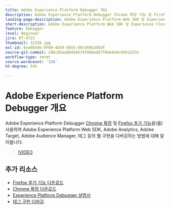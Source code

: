 ```yaml
---
title: Adobe Experience Platform Debugger 개요
description: Adobe Experience Platform Debugger Chrome 확장 기능 및 Firefox 추가 기능을 사용하여 Adobe Experience Platform Web SDK, Adobe Analytics, Adobe Target, Adobe Audience Manager, 태그 등의 웹 구현을 디버깅하는 방법에 대해 알아봅니다.
landing-page-description: Adobe Experience Platform Web SDK 및 Experience Cloud 애플리케이션의 웹 구현을 디버깅합니다.
short-description: Adobe Experience Platform Web SDK 및 Experience Cloud 애플리케이션의 웹 구현을 디버깅합니다.
feature: Debugger
level: Beginner
jira: KT-4723
thumbnail: 32156.jpg
exl-id: 9ce0b5db-9f00-4b59-8655-09cd59b3d5df
source-git-commit: 286c85aa88d44574f00ded67f0de8e0c945a153e
workflow-type: tm+mt
source-wordcount: '134'
ht-degree: 54%

---
```


# Adobe Experience Platform Debugger 개요

Adobe Experience Platform Debugger [Chrome 확장](https://chrome.google.com/webstore/detail/adobe-experience-platform/bfnnokhpnncpkdmbokanobigaccjkpob) 및 [Firefox 추가 기능](https://addons.mozilla.org/ko-KR/firefox/addon/adobe-experience-platform-dbg/)을(를) 사용하여 Adobe Experience Platform Web SDK, Adobe Analytics, Adobe Target, Adobe Audience Manager, 태그 등의 웹 구현을 디버깅하는 방법에 대해 알아봅니다.

>[!VIDEO](https://video.tv.adobe.com/v/32156?learn=on&enablevpops)

## 추가 리소스

* [Firefox 추가 기능 다운로드](https://addons.mozilla.org/ko-KR/firefox/addon/adobe-experience-platform-dbg/)
* [Chrome 확장 다운로드](https://chrome.google.com/webstore/detail/adobe-experience-platform/bfnnokhpnncpkdmbokanobigaccjkpob)
* [Experience Platform Debugger 설명서](https://experienceleague.adobe.com/docs/debugger/using-v2/experience-cloud-debugger.html)
* [태그 구현 디버깅](https://experienceleague.adobe.com/docs/experience-manager-learn/sites/integrations/experience-platform-launch/debug-launch-implementation.html)
